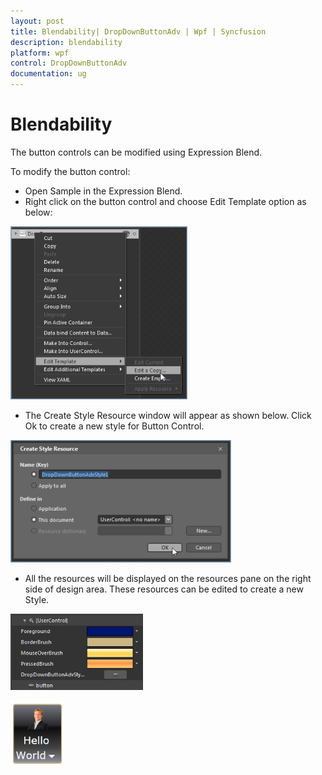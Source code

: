 ```yaml
---
layout: post
title: Blendability| DropDownButtonAdv | Wpf | Syncfusion
description: blendability
platform: wpf
control: DropDownButtonAdv
documentation: ug
---
```


# Blendability

The button controls can be modified using Expression Blend.

To modify the button control:

* Open Sample in the Expression Blend. 
* Right click on the button control and choose Edit Template option as below:



![C:/Users/Jawahar/Desktop/sshot-4.png](Blendability_images/Blendability_img1.png) 





* The Create Style Resource window will appear as shown below. Click Ok to create a new style for Button Control.



![C:/Users/Jawahar/Desktop/sshot-5.png](Blendability_images/Blendability_img2.png)





* All the resources will be displayed on the resources pane on the right side of design area. These resources can be edited to create a new Style.



![](Blendability_images/Blendability_img3.png)





![](Blendability_images/Blendability_img4.png)



